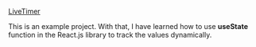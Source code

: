 [LiveTimer](https://ulusata.github.io/livetimer/)

This is an example project.
With that, I have learned how to use **useState** function in the React.js library to track the values
dynamically.
